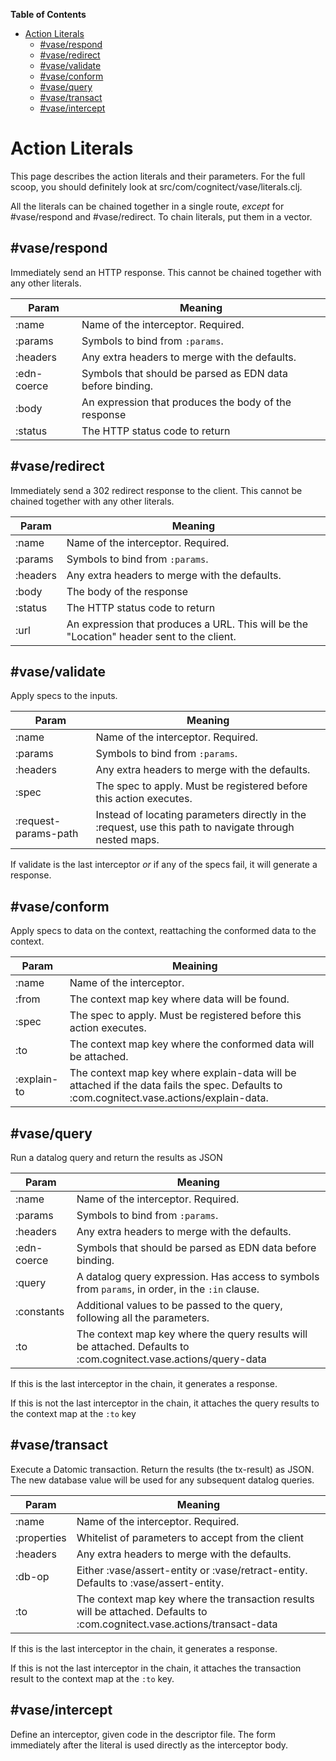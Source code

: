 <!-- START doctoc generated TOC please keep comment here to allow auto update -->
<!-- DON'T EDIT THIS SECTION, INSTEAD RE-RUN doctoc TO UPDATE -->
**Table of Contents**

- [Action Literals](#action-literals)
  - [#vase/respond](#vaserespond)
  - [#vase/redirect](#vaseredirect)
  - [#vase/validate](#vasevalidate)
  - [#vase/conform](#vaseconform)
  - [#vase/query](#vasequery)
  - [#vase/transact](#vasetransact)
  - [#vase/intercept](#vaseintercept)

<!-- END doctoc generated TOC please keep comment here to allow auto update -->

# Action Literals

This page describes the action literals and their parameters. For the
full scoop, you should definitely look at
src/com/cognitect/vase/literals.clj.

All the literals can be chained together in a single route, _except_
for #vase/respond and #vase/redirect. To chain literals, put them in a vector.


## #vase/respond

Immediately send an HTTP response. This cannot be chained together
with any other literals.

| Param       | Meaning                                                   |
|-------------|-----------------------------------------------------------|
| :name       | Name of the interceptor. Required.                        |
| :params     | Symbols to bind from `:params`.                           |
| :headers    | Any extra headers to merge with the defaults.             |
| :edn-coerce | Symbols that should be parsed as EDN data before binding. |
| :body       | An expression that produces the body of the response      |
| :status     | The HTTP status code to return                            |

## #vase/redirect

Immediately send a 302 redirect response to the client. This cannot be
chained together with any other literals.

| Param    | Meaning                                                                                   |
|----------|-------------------------------------------------------------------------------------------|
| :name    | Name of the interceptor. Required.                                                        |
| :params  | Symbols to bind from `:params`.                                                           |
| :headers | Any extra headers to merge with the defaults.                                             |
| :body    | The body of the response                                                                  |
| :status  | The HTTP status code to return                                                            |
| :url     | An expression that produces a URL. This will be the "Location" header sent to the client. |

## #vase/validate

Apply specs to the inputs.

| Param                | Meaning                                                                                                 |
|----------------------|---------------------------------------------------------------------------------------------------------|
| :name                | Name of the interceptor. Required.                                                                      |
| :params              | Symbols to bind from `:params`.                                                                         |
| :headers             | Any extra headers to merge with the defaults.                                                           |
| :spec                | The spec to apply. Must be registered before this action executes.                                      |
| :request-params-path | Instead of locating parameters directly in the :request, use this path to navigate through nested maps. |

If validate is the last interceptor _or_ if any of the specs fail, it will
generate a response.

## #vase/conform

Apply specs to data on the context, reattaching the conformed data to
the context.

| Param       | Meaining                                                                                                                                  |
|-------------|-------------------------------------------------------------------------------------------------------------------------------------------|
| :name       | Name of the interceptor.                                                                                                                  |
| :from       | The context map key where data will be found.                                                                                             |
| :spec       | The spec to apply. Must be registered before this action executes.                                                                        |
| :to         | The context map key where the conformed data will be attached.                                                                            |
| :explain-to | The context map key where explain-data will be attached if the data fails the spec. Defaults to :com.cognitect.vase.actions/explain-data. |

## #vase/query

Run a datalog query and return the results as JSON

| Param       | Meaning                                                                                                           |
|-------------|------------------------------------------------------------------------------------------------------------------ |
| :name       | Name of the interceptor. Required.                                                                                |
| :params     | Symbols to bind from `:params`.                                                                                   |
| :headers    | Any extra headers to merge with the defaults.                                                                     |
| :edn-coerce | Symbols that should be parsed as EDN data before binding.                                                         |
| :query      | A datalog query expression. Has access to symbols from `params`, in order, in the `:in` clause.                   |
| :constants  | Additional values to be passed to the query, following all the parameters.                                        |
| :to         | The context map key where the query results will be attached. Defaults to :com.cognitect.vase.actions/query-data  |

If this is the last interceptor in the chain, it generates a response.

If this is not the last interceptor in the chain, it attaches the
query results to the context map at the `:to` key

## #vase/transact

Execute a Datomic transaction. Return the results (the tx-result) as
JSON. The new database value will be used for any subsequent datalog
queries.

| Param       | Meaning                                                                                                                    |
|-------------|--------------------------------------------------------------------------------------------------------------------------- |
| :name       | Name of the interceptor. Required.                                                                                         |
| :properties | Whitelist of parameters to accept from the client                                                                          |
| :headers    | Any extra headers to merge with the defaults.                                                                              |
| :db-op      | Either :vase/assert-entity or :vase/retract-entity. Defaults to :vase/assert-entity.                                       |
| :to         | The context map key where the transaction results will be attached. Defaults to :com.cognitect.vase.actions/transact-data  |

If this is the last interceptor in the chain, it generates a response.

If this is not the last interceptor in the chain, it attaches the
transaction result to the context map at the `:to` key.

## #vase/intercept

Define an interceptor, given code in the descriptor file. The form
immediately after the literal is used directly as the interceptor
body.

